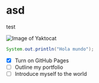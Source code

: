  # asd
 test

![Image of Yaktocat](https://octodex.github.com/images/yaktocat.png)

```  Java
System.out.println("Hola mundo");
``` 


- [x] Turn on GitHub Pages
- [ ] Outline my portfolio
- [ ] Introduce myself to the world
